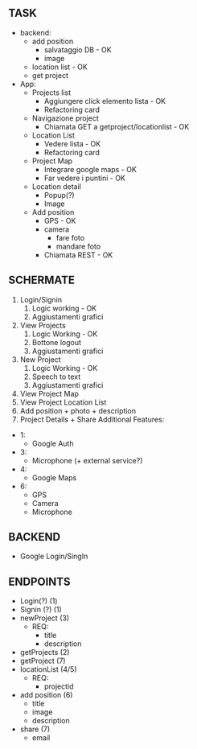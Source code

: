 ## TASK
- backend:
  - add position
    - salvataggio DB - OK
    - image
  - location list - OK
  - get project
- App:
  - Projects list
    - Aggiungere click elemento lista - OK
    - Refactoring card
  - Navigazione project
    - Chiamata GET a getproject/locationlist - OK
  - Location List
    - Vedere lista - OK
    - Refactoring card
  - Project Map
    - Integrare google maps - OK
    - Far vedere i puntini - OK
  - Location detail
    - Popup(?)
    - Image
  - Add position
    - GPS - OK
    - camera
      - fare foto
      - mandare foto
    - Chiamata REST - OK


## SCHERMATE
1) Login/Signin
   1) Logic working - OK
   2) Aggiustamenti grafici
2) View Projects
   1) Logic Working - OK
   2) Bottone logout
   3) Aggiustamenti grafici
3) New Project
   1) Logic Working - OK
   2) Speech to text
   3) Aggiustamenti grafici
4) View Project Map
5) View Project Location List
6) Add position + photo + description
7) Project Details + Share
Additional Features:
- 1:
  - Google Auth
- 3:
  - Microphone (+ external service?)
- 4: 
  - Google Maps
- 6:
  - GPS
  - Camera
  - Microphone

## BACKEND
- Google Login/SingIn


## ENDPOINTS
- Login(?) (1)
- Signin (?) (1)
- newProject (3)
  - REQ:
    - title
    - description
- getProjects (2)
- getProject (7)
- locationList (4/5)
  - REQ:
    - projectid
- add position (6)
  - title
  - image
  - description
- share (7)
  - email